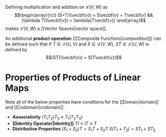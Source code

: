 Defining multiplication and addition on $\mathcal{L}(V,W)$ as
$$\begin{array}{rcl}
	(S+T)(\vecbf{v}) = S\vecbf{v} + T\vecbf{v} && (\lambda T)(\vecbf{v}) = \lambda(T\vecbf{v})
\end{array}$$
makes $\mathcal{L}(V,W)$ a [[Vector Spaces|vector space]]. 

An additional **product operation** ([[Composite Functions|composition]]) can be defined such that if $T \in \mathcal{L}(U,V)$ and $S \in \mathcal{L}(V,W)$, $ST \in \mathcal{L}(U,W)$ is defined by
$$(ST)(\vecbf{v}) = S(T\vecbf{v})$$
# Properties of Products of Linear Maps
Note all of the below properties have conditions for the [[Domain|domain]] and [[Codomain|codomain]].
- **Associativity**
  $(T_{1}T_{2})T_{3} \equiv T_{1}(T_{2}T_{3})$
- **[[Identity Operator|Identity]]**
  $TI \equiv IT \equiv T$
- **Distributive Properties**
  $(S_{1}+S_{2})T = S_{1}T+S_{2}T$
  $S(T_{1}+T_{2}) = ST_{1}+ST_{2}$
